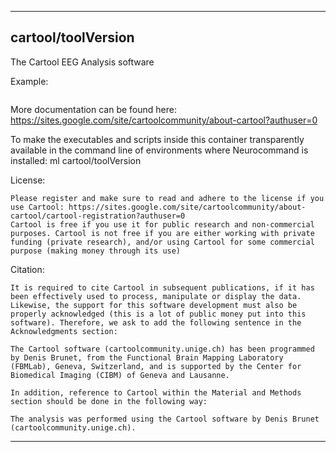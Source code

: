 
----------------------------------
## cartool/toolVersion ##
The Cartool EEG Analysis software

Example:
```
```

More documentation can be found here: https://sites.google.com/site/cartoolcommunity/about-cartool?authuser=0

To make the executables and scripts inside this container transparently available in the command line of environments where Neurocommand is installed: ml cartool/toolVersion

License:
```
Please register and make sure to read and adhere to the license if you use Cartool: https://sites.google.com/site/cartoolcommunity/about-cartool/cartool-registration?authuser=0
Cartool is free if you use it for public research and non-commercial purposes. Cartool is not free if you are either working with private funding (private research), and/or using Cartool for some commercial purpose (making money through its use)
```

Citation:
```
It is required to cite Cartool in subsequent publications, if it has been effectively used to process, manipulate or display the data. Likewise, the support for this software development must also be properly acknowledged (this is a lot of public money put into this software). Therefore, we ask to add the following sentence in the Acknowledgments section:

The Cartool software (cartoolcommunity.unige.ch) has been programmed by Denis Brunet, from the Functional Brain Mapping Laboratory (FBMLab), Geneva, Switzerland, and is supported by the Center for Biomedical Imaging (CIBM) of Geneva and Lausanne.

In addition, reference to Cartool within the Material and Methods section should be done in the following way:

The analysis was performed using the Cartool software by Denis Brunet (cartoolcommunity.unige.ch).
```

----------------------------------
